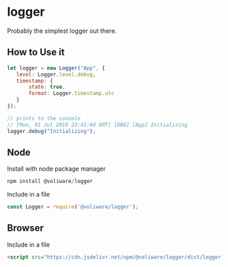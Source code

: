 # logger
Probably the simplest logger out there.

## How to Use it
```js
let logger = new Logger("App", {
   level: Logger.level.debug,
   timestamp: {
       state: true,
       format: Logger.timestamp.utc
   }
});

// prints to the console
// [Mon, 01 Jul 2019 23:41:04 GMT] [DBG] [App] Initializing
logger.debug("Initializing"); 
```

## Node
Install with node package manager
```js
npm install @voliware/logger
```
Include in a file
```js
const Logger = require('@voliware/logger');
```

## Browser
Include in a file
```html
<script src="https://cdn.jsdelivr.net/npm/@voliware/logger/dist/logger.min.js"></script>
```
